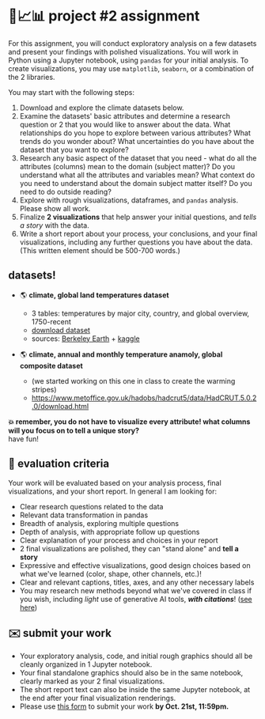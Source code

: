 # 🤖📈📊 project #2 assignment

For this assignment, you will conduct exploratory analysis on a few datasets and present your findings with polished visualizations. You will work in Python using a Jupyter notebook, using `pandas` for your initial analysis. To create visualizations, you may use `matplotlib`, `seaborn`, or a combination of the 2 libraries.

You may start with the following steps:

1. Download and explore the climate datasets below.
2. Examine the datasets' basic attributes and determine a research question or 2 that you would like to answer about the data. What relationships do you hope to explore between various attributes? What trends do you wonder about? What uncertainties do you have about the dataset that you want to explore?
3. Research any basic aspect of the dataset that you need - what do all the attributes (columns) mean to the domain (subject matter)? Do you understand what all the attributes and variables mean? What context do you need to understand about the domain subject matter itself? Do you need to do outside reading?
4. Explore with rough visualizations, dataframes, and `pandas` analysis. Please show all work. 
5. Finalize **2 visualizations** that help answer your initial questions, and _tells a story_ with the data.
6. Write a short report about your process, your conclusions, and your final visualizations, including any further questions you have about the data. (This written element should be 500-700 words.)

## datasets!

- 🌎 **climate, global land temperatures dataset**
  - 3 tables: temperatures by major city, country, and global overview, 1750-recent
  - [download dataset](https://github.com/mab253/dataviz_fall24/tree/main/project1-datasets/climate-datasets)
  - sources: [Berkeley Earth](https://berkeleyearth.org/data/) + [kaggle](https://www.kaggle.com/datasets/berkeleyearth/climate-change-earth-surface-temperature-data)
 
- 🌎 **climate, annual and monthly temperature anamoly, global composite dataset**
  - (we started working on this one in class to create the warming stripes)
  - https://www.metoffice.gov.uk/hadobs/hadcrut5/data/HadCRUT.5.0.2.0/download.html 

**💥 remember, you do not have to visualize every attribute! what columns will you focus on to tell a unique story?** \
have fun!

## 🔎 evaluation criteria

Your work will be evaluated based on your analysis process, final visualizations, and your short report. In general I am looking for:
  - Clear research questions related to the data 
  - Relevant data transformation in pandas
  - Breadth of analysis, exploring multiple questions
  - Depth of analysis, with appropriate follow up questions
  - Clear explanation of your process and choices in your report  
  - 2 final visualizations are polished, they can "stand alone" and **tell a story**
  - Expressive and effective visualizations, good design choices based on what we've learned (color, shape, other channels, etc.)!
  - Clear and relevant captions, titles, axes, and any other necessary labels
  - You may research new methods beyond what we've covered in class if you wish, including _light_ use of generative AI tools, **_with citations_**! ([see here](https://github.com/mab253/dataviz_fall25/blob/main/ai-citations.md))

## ✉️ submit your work 
  - Your exploratory analysis, code, and initial rough graphics should all be cleanly organized in 1 Jupyter notebook.
  - Your final standalone graphics should also be in the same notebook, clearly marked as your 2 final visualizations.
  - The short report text can also be inside the same Jupyter notebook, at the end after your final visualization renderings.
  - Please use [this form](https://airtable.com/app8wCIzUG0DBWhOq/shrIq5NZ9oRwrSePb) to submit your work **by Oct. 21st, 11:59pm.**

